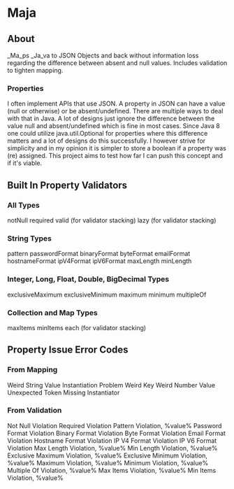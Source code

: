 # Maja

## About
_Ma_ps _Ja_va to JSON Objects and back without information loss regarding the difference between absent and null values.
Includes validation to tighten mapping.

### Properties
I often implement APIs that use JSON. A property in JSON can have a value (null or otherwise) or be absent/undefined. There are multiple ways to deal with that in Java. A lot of designs just ignore the difference between the value null and absent/undefined which is fine in most cases. Since Java 8 one could utilize java.util.Optional for properties where this difference matters and a lot of designs do this successfully. I however strive for simplicity and in my opinion it is simpler to store a boolean if a property was (re) assigned. This project aims to test how far I can push this concept and if it's viable.

## Built In Property Validators
### All Types
  notNull
  required
  valid (for validator stacking)
  lazy (for validator stacking)

### String Types
  pattern
  passwordFormat
  binaryFormat
  byteFormat
  emailFormat
  hostnameFormat
  ipV4Format
  ipV6Format
  maxLength
  minLength

### Integer, Long, Float, Double, BigDecimal Types
  exclusiveMaximum
  exclusiveMinimum
  maximum
  minimum
  multipleOf

### Collection and Map Types
  maxItems
  minItems
  each (for validator stacking)

## Property Issue Error Codes
### From  Mapping
  Weird String Value
  Instantiation Problem
  Weird Key
  Weird Number Value
  Unexpected Token
  Missing Instantiator

### From Validation
  Not Null Violation
  Required Violation
  Pattern Violation, %value%
  Password Format Violation
  Binary Format Violation
  Byte Format Violation
  Email Format Violation
  Hostname Format Violation
  IP V4 Format Violation
  IP V6 Format Violation
  Max Length Violation, %value%
  Min Length Violation, %value%
  Exclusive Maximum Violation, %value%
  Exclusive Minimum Violation, %value%
  Maximum Violation, %value%
  Minimum Violation, %value%
  Multiple Of Violation, %value%
  Max Items Violation, %value%
  Min Items Violation, %value%
